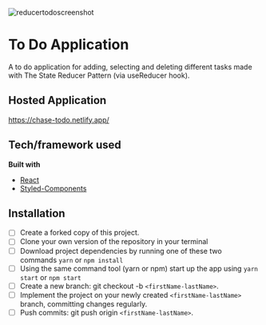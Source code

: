 ![reducertodoscreenshot](https://lh3.googleusercontent.com/pw/ACtC-3e4AVjglGhTXWqEOimPn-RoS6-C34jt5wGiMPNto4HRvTdP3bZ0Hq7a0XZ7_oDXKZRfz0QjrhsYxzPD4Q-YiLBmhA2yLQmSIblszXzGR9Rlmi15c7VunJFdtqUGRAxbOClOQeOSqh8PsRl1Go08uCSc=w3762-h2074-no?authuser=0)
# To Do Application 
A to do application for adding, selecting and deleting different tasks made with The State Reducer Pattern (via useReducer hook). 

## Hosted Application
https://chase-todo.netlify.app/

## Tech/framework used
<b>Built with</b>
- [React](https://reactjs.org/)
- [Styled-Components](https://styled-components.com/)

## Installation
- [ ] Create a forked copy of this project.
- [ ] Clone your own version of the repository in your terminal
- [ ] Download project dependencies by running one of these two commands `yarn` or `npm install`
- [ ] Using the same command tool (yarn or npm) start up the app using `yarn start` or `npm start`
- [ ] Create a new branch: git checkout -b `<firstName-lastName>`.
- [ ] Implement the project on your newly created `<firstName-lastName>` branch, committing changes regularly.
- [ ] Push commits: git push origin `<firstName-lastName>`.
